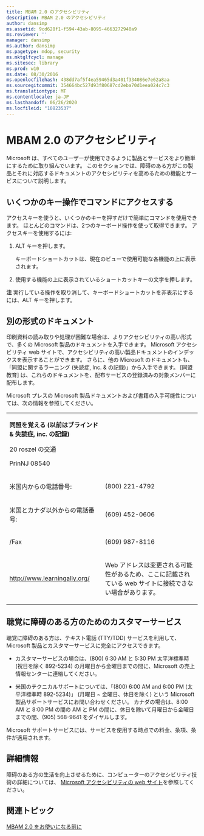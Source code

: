 ```yaml
---
title: MBAM 2.0 のアクセシビリティ
description: MBAM 2.0 のアクセシビリティ
author: dansimp
ms.assetid: 9cd628f1-f594-43ab-8095-4663272940a9
ms.reviewer: ''
manager: dansimp
ms.author: dansimp
ms.pagetype: mdop, security
ms.mktglfcycl: manage
ms.sitesec: library
ms.prod: w10
ms.date: 08/30/2016
ms.openlocfilehash: 438dd7af5f4ea59465d3a401f334086e7e62a8aa
ms.sourcegitcommit: 354664bc527d93f80687cd2eba70d1eea024c7c3
ms.translationtype: MT
ms.contentlocale: ja-JP
ms.lasthandoff: 06/26/2020
ms.locfileid: "10823537"
---
```

# MBAM 2.0 のアクセシビリティ


Microsoft は、すべてのユーザーが使用できるように製品とサービスをより簡単にするために取り組んでいます。 このセクションでは、障碍のある方がこの製品とそれに対応するドキュメントのアクセシビリティを高めるための機能とサービスについて説明します。

## いくつかのキー操作でコマンドにアクセスする


アクセスキーを使うと、いくつかのキーを押すだけで簡単にコマンドを使用できます。 ほとんどのコマンドは、2つのキーボード操作を使って取得できます。 アクセスキーを使用するには:

1.  ALT キーを押します。

    キーボードショートカットは、現在のビューで使用可能な各機能の上に表示されます。

2.  使用する機能の上に表示されているショートカットキーの文字を押します。

**注** 実行している操作を取り消して、キーボードショートカットを非表示にするには、ALT キーを押します。

 

## 別の形式のドキュメント


印刷資料の読み取りや処理が困難な場合は、よりアクセシビリティの高い形式で、多くの Microsoft 製品のドキュメントを入手できます。 Microsoft アクセシビリティ web サイトで、アクセシビリティの高い製品ドキュメントのインデックスを表示することができます。 さらに、他の Microsoft のドキュメントも、「同盟に関するラーニング (失読症, Inc. & の記録)」から入手できます。 [同盟教育] は、これらのドキュメントを、配布サービスの登録済みの対象メンバーに配布します。

Microsoft プレスの Microsoft 製品ドキュメントおよび書籍の入手可能性については、次の情報を参照してください。

<table>
<colgroup>
<col width="50%" />
<col width="50%" />
</colgroup>
<tbody>
<tr class="odd">
<td align="left"><p><strong>同盟を覚える (以前はブラインド &amp; 失読症, inc. の記録)</strong></p>
<p>20 roszel の交通</p>
<p>PrinNJ 08540</p></td>
<td align="left"><p></p></td>
</tr>
<tr class="even">
<td align="left"><p>米国内からの電話番号:</p></td>
<td align="left"><p>(800) 221-4792</p></td>
</tr>
<tr class="odd">
<td align="left"><p>米国とカナダ以外からの電話番号:</p></td>
<td align="left"><p>(609) 452-0606</p></td>
</tr>
<tr class="even">
<td align="left"><p>/Fax</p></td>
<td align="left"><p>(609) 987-8116</p></td>
</tr>
<tr class="odd">
<td align="left"><p><a href="https://go.microsoft.com/fwlink/?linkid=239" data-raw-source="[http://www.learningally.org/](https://go.microsoft.com/fwlink/?linkid=239)">http://www.learningally.org/</a></p></td>
<td align="left"><p>Web アドレスは変更される可能性があるため、ここに記載されている web サイトに接続できない場合があります。</p></td>
</tr>
</tbody>
</table>

 

## 聴覚に障碍のある方のためのカスタマーサービス


聴覚に障碍のある方は、テキスト電話 (TTY/TDD) サービスを利用して、Microsoft 製品とカスタマーサービスに完全にアクセスできます。

-   カスタマーサービスの場合は、(800) 6:30 AM と 5:30 PM 太平洋標準時 (祝日を除く 892-5234) の月曜日から金曜日までの間に、Microsoft の売上情報センターに連絡してください。

-   米国のテクニカルサポートについては、「(800) 6:00 AM and 6:00 PM (太平洋標準時 892-5234)」 (月曜日 ~ 金曜日、休日を除く) という Microsoft 製品サポートサービスにお問い合わせください。 カナダの場合は、8:00 AM と 8:00 PM の間の AM と PM の間に、休日を除いて月曜日から金曜日までの間、(905) 568-9641 をダイヤルします。

Microsoft サポートサービスには、サービスを使用する時点での料金、条項、条件が適用されます。

## 詳細情報


障碍のある方の生活を向上させるために、コンピューターのアクセシビリティ技術の詳細については、 [Microsoft アクセシビリティの web サイト](https://go.microsoft.com/fwlink/?linkid=8431)を参照してください。

## 関連トピック


[MBAM 2.0 をお使いになる前に](getting-started-with-mbam-20-mbam-2.md)

 

 





